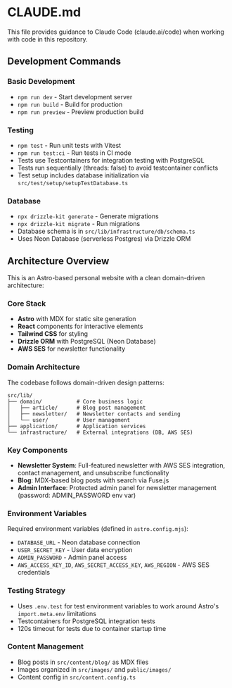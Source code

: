 # CLAUDE.md

This file provides guidance to Claude Code (claude.ai/code) when working with code in this repository.

## Development Commands

### Basic Development
- `npm run dev` - Start development server
- `npm run build` - Build for production
- `npm run preview` - Preview production build

### Testing
- `npm test` - Run unit tests with Vitest
- `npm run test:ci` - Run tests in CI mode
- Tests use Testcontainers for integration testing with PostgreSQL
- Tests run sequentially (threads: false) to avoid testcontainer conflicts
- Test setup includes database initialization via `src/test/setup/setupTestDatabase.ts`

### Database
- `npx drizzle-kit generate` - Generate migrations
- `npx drizzle-kit migrate` - Run migrations
- Database schema is in `src/lib/infrastructure/db/schema.ts`
- Uses Neon Database (serverless Postgres) via Drizzle ORM

## Architecture Overview

This is an Astro-based personal website with a clean domain-driven architecture:

### Core Stack
- **Astro** with MDX for static site generation
- **React** components for interactive elements
- **Tailwind CSS** for styling
- **Drizzle ORM** with PostgreSQL (Neon Database)
- **AWS SES** for newsletter functionality

### Domain Architecture
The codebase follows domain-driven design patterns:

```
src/lib/
├── domain/           # Core business logic
│   ├── article/      # Blog post management
│   ├── newsletter/   # Newsletter contacts and sending
│   └── user/         # User management
├── application/      # Application services
└── infrastructure/   # External integrations (DB, AWS SES)
```

### Key Components
- **Newsletter System**: Full-featured newsletter with AWS SES integration, contact management, and unsubscribe functionality
- **Blog**: MDX-based blog posts with search via Fuse.js
- **Admin Interface**: Protected admin panel for newsletter management (password: ADMIN_PASSWORD env var)

### Environment Variables
Required environment variables (defined in `astro.config.mjs`):
- `DATABASE_URL` - Neon database connection
- `USER_SECRET_KEY` - User data encryption
- `ADMIN_PASSWORD` - Admin panel access
- `AWS_ACCESS_KEY_ID`, `AWS_SECRET_ACCESS_KEY`, `AWS_REGION` - AWS SES credentials

### Testing Strategy
- Uses `.env.test` for test environment variables to work around Astro's `import.meta.env` limitations
- Testcontainers for PostgreSQL integration tests
- 120s timeout for tests due to container startup time

### Content Management
- Blog posts in `src/content/blog/` as MDX files
- Images organized in `src/images/` and `public/images/`
- Content config in `src/content.config.ts`